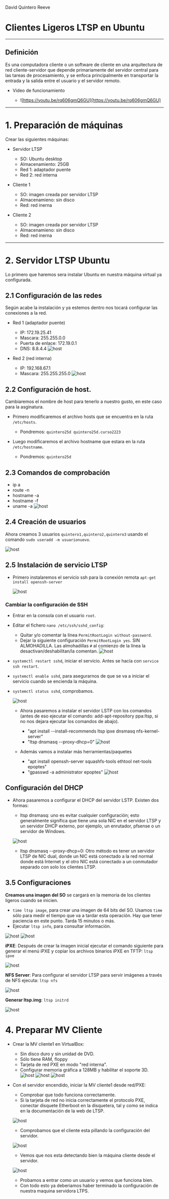 David Quintero Reeve
# Clientes Ligeros LTSP en Ubuntu

___

## Definición

  Es una computadora cliente o un software de cliente en una arquitectura de red cliente-servidor que depende primariamente del servidor central para las tareas de procesamiento, y se enfoca principalmente en transportar la entrada y la salida entre el usuario y el servidor remoto.

  - Video de funcionamiento

      - ![https://youtu.be/rq606gmQ6GU](https://youtu.be/rq606gmQ6GU)

___

# 1. Preparación de máquinas

Crear las siguientes máquinas:

  - Servidor LTSP

      - SO: Ubuntu desktop
      - Almacenamiento: 25GB
      - Red 1: adaptador puente
      - Red 2: red interna

  - Cliente 1

    - SO: imagen creada por servidor LTSP
    - Almacenamieno: sin disco
    - Red: red inerna
  - Cliente 2

    - SO: imagen creada por servidor LTSP
    - Almacenamieno: sin disco
    - Red: red inerna
___

# 2. Servidor LTSP Ubuntu

Lo primero que haremos sera instalar Ubuntu en nuestra máquina virtual ya configurada.

## 2.1 Configuración de las redes

  Según acabe la instalación y ya estemos dentro nos tocará configurar las conexiones a la red.

  - Red 1 (adaptador puente)

    - IP: 172.19.25.41
    - Mascara: 255.255.0.0
    - Puerta de enlace: 172.19.0.1
    - DNS: 8.8.4.4
    ![host](https://github.com/DAVIDQR22/add2223-david-quintero/blob/main/ut1/LTPS/images/3-1.png)


  - Red 2 (red interna)

    - IP: 192.168.67.1
    - Mascara: 255.255.255.0
    ![host](https://github.com/DAVIDQR22/add2223-david-quintero/blob/main/ut1/LTPS/images/3-1-1.png)

## 2.2 Configuración de host.

  Cambiaremos el nombre de host para tenerlo a nuestro gusto, en este caso para la asginatura.

  - Primero modificaremos el archivo hosts que se encuentra en la ruta `/etc/hosts`.

    - Pondremos: `quintero25d quintero25d.curso2223`

  - Luego modificaremos el archivo hostname que estara en la ruta `/etc/hostname`.

    - Pondremos: `quintero25d`

## 2.3 Comandos de comprobación

  - ip a
  - route -n
  - hostname -a
  - hostname -f
  - uname -a
  ![host](https://github.com/DAVIDQR22/add2223-david-quintero/blob/main/ut1/LTPS/images/3-2.png)


## 2.4 Creación de usuarios

Ahora creamos 3 usuarios `quintero1,quintero2,quintero3` usando el comando `sudo useradd -m usuarionuevo`.

![host](https://github.com/DAVIDQR22/add2223-david-quintero/blob/main/ut1/LTPS/images/5.PNG)

## 2.5 Instalación de servicio LTSP

  - Primero instalaremos el servicio ssh para la conexión remota `apt-get install openssh-server`

    ![host](https://github.com/DAVIDQR22/add2223-david-quintero/blob/main/ut1/LTPS/images/3-2ssh.png)

### Cambiar la configuración de SSH

* Entrar en la consola con el usuario `root`.
* Editar el fichero `nano /etc/ssh/sshd_config`:
     * Quitar y/o comentar la línea `PermitRootLogin without-password`.
     * Dejar la siguiente configuración `PermitRootLogin yes`. SIN ALMOHADILLA.
     Las almohadillas `#` al comienzo de la línea la desactivan/deshabilitan/la comentan.
   ![host](https://github.com/DAVIDQR22/add2223-david-quintero/blob/main/ut1/LTPS/images/3-2-1ssh.png)

* `systemctl restart sshd`, iniciar el servicio. Antes se hacía con `service ssh restart`.
* `systemctl enable sshd`, para asegurarnos de que se va a iniciar el servicio cuando se encienda la máquina.
* `systemctl status sshd`, comprobamos.

    ![host](https://github.com/DAVIDQR22/add2223-david-quintero/blob/main/ut1/LTPS/images/3-2-2ssh.png)

  - Ahora pasaremos a instalar el servidor LSTP con los comandos (antes de eso ejecutar el comando: add-apt-repository ppa:ltsp, si no nos dejara ejecutar los comandos de abajo).
    * "apt install --install-recommends ltsp ipxe dnsmasq nfs-kernel-server"
    * "ltsp dnsmasq --proxy-dhcp=0"
    ![host](https://github.com/DAVIDQR22/add2223-david-quintero/blob/main/ut1/LTPS/images/2.PNG)
    
  - Además vamos a instalar más herramientas/paquetes
    * "apt install openssh-server squashfs-tools ethtool net-tools epoptes"
    * "gpasswd -a administrator epoptes"
    ![host](https://github.com/DAVIDQR22/add2223-david-quintero/blob/main/ut1/LTPS/images/3.PNG)

## Configuración del DHCP

- Ahora pasaremos a configurar el DHCP del servidor LSTP. Existen dos formas:
    
    * ltsp dnsmasq: uno es evitar cualquier configuración; esto generalmente significa que tiene una sola NIC en el servidor LTSP y un servidor DHCP externo, por ejemplo, un enrutador, pfsense o un servidor de Windows.

    ![host](https://github.com/DAVIDQR22/add2223-david-quintero/blob/main/ut1/LTPS/images/4.PNG)
    
    * ltsp dnsmasq --proxy-dhcp=0: Otro método es tener un servidor LTSP de NIC dual, donde un NIC está conectado a la red normal donde está Internet y el otro NIC está conectado a un conmutador separado con solo los clientes LTSP.

## 3.5 Configuraciones

**Creamos una imagen del SO** se cargará en la memoria de los clientes ligeros cuando se inicien.
* `time ltsp image`, para crear una imagen de 64 bits del SO. Usamos `time` sólo para medir el tiempo que va a tardar esta operación. Hay que tener paciencia en este punto. Tarda 15 minutos o más.
* Ejecutar `ltsp info`, para consultar información.

![host](https://github.com/DAVIDQR22/add2223-david-quintero/blob/main/ut1/LTPS/images/6.PNG)
![host](https://github.com/DAVIDQR22/add2223-david-quintero/blob/main/ut1/LTPS/images/6-1.PNG)

**iPXE**: Después de crear la imagen inicial ejecutar el comando siguiente para generar el menú iPXE y copiar los archivos binarios iPXE en TFTP: `ltsp ipxe`

![host](https://github.com/DAVIDQR22/add2223-david-quintero/blob/main/ut1/LTPS/images/7.PNG)

**NFS Server**: Para configurar el servidor LTSP para servir imágenes a través de NFS ejecuta: `ltsp nfs`

![host](https://github.com/DAVIDQR22/add2223-david-quintero/blob/main/ut1/LTPS/images/8.PNG)

**Generar ltsp.img**: `ltsp initrd`

![host](https://github.com/DAVIDQR22/add2223-david-quintero/blob/main/ut1/LTPS/images/9.PNG)

# 4. Preparar MV Cliente

* Crear la MV cliente1 en VirtualBox:
    * Sin disco duro y sin unidad de DVD.
    * Sólo tiene RAM, floppy
    * Tarjeta de red PXE en modo "red interna".
    * Configurar memoria gráfica a 128MB y habilitar el soporte 3D.
    ![host](https://github.com/DAVIDQR22/add2223-david-quintero/blob/main/ut1/LTPS/images/cliente10.PNG)
    ![host](https://github.com/DAVIDQR22/add2223-david-quintero/blob/main/ut1/LTPS/images/cliente11.PNG)
    ![host](https://github.com/DAVIDQR22/add2223-david-quintero/blob/main/ut1/LTPS/images/cliente12.PNG)

* Con el servidor encendido, iniciar la MV cliente1 desde red/PXE:
    * Comprobar que todo funciona correctamente.
    * Si la tarjeta de red no inicia correctamente el protocolo PXE,
    conectar disquete Etherboot en la disquetera, tal y como se indica
    en la documentación de la web de LTSP.
    
     ![host](https://github.com/DAVIDQR22/add2223-david-quintero/blob/main/ut1/LTPS/images/cliente13.PNG)
     
     - Comprobamos que el cliente esta pillando la configuración del servidor.
     
     ![host](https://github.com/DAVIDQR22/add2223-david-quintero/blob/main/ut1/LTPS/images/cliente14.PNG)
     
     - Vemos que nos esta detectando bien la máquina cliente desde el servidor.
     
     ![host](https://github.com/DAVIDQR22/add2223-david-quintero/blob/main/ut1/LTPS/images/cliente15.PNG)
     
     - Probamos a entrar como un usuario y vemos que funciona bien.
     - Con todo esto ya deberiamos haber terminado la configuración de nuestra maquina servidora LTPS.
